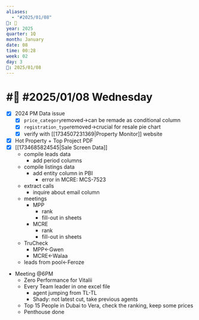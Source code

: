 ```yaml
---
aliases:
  - "#2025/01/08"
📁: 📅
year: 2025
quarter: 1Q
month: January
date: 08
time: 00:28
week: 02
day: 3
📅: 2025/01/08
---
```

# #📅 #2025/01/08 Wednesday

- [x] 2024 PM Data issue
	- [x] `price_category`removed→can be remade as conditional column
	- [x] `registration_type`removed→crucial for resale pie chart
	- [x] verify with [[1734507231369|Property Monitor]] website
- [x] Hot Property + Top Project PDF
- [x] [[1734685824545|Sale Screen Data]]
	- compile leads data
		- add period columns
	- compile listings data
		- add entity column in PBI
			- error in MCRE: MCS-7523
	- extract calls
		- inquire about email column
	- meetings
		- MPP
			- rank
			- fill-out in sheets
		- MCRE
			- rank
			- fill-out in sheets
	- TruCheck
		- MPP←Gwen
		- MCRE←Walaa
	- leads from pool←Feroze
- Meeting @6PM
	- Zero Performance for Vitalii
	- Every Team leader in one excel file
		- agent jumping from TL-TL
		- Shady: not latest cut, take previous agents
	- Top 15 People in Dubai to Vera, check the ranking, keep some prices
	- Penthouse done